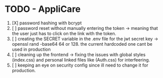 # TODO - AppliCare

1. [X] password hashing with bcrypt
2. [ ] password reset without manually entering the token -> meaning that the user just has to click on the link with the token.
3. [ ] creating the SECRET variable in the .env file for the jwt secret key -> openssl rand -base64 64 or 128. the current hardcoded one cant be used in production
4. [ ] cleaning up the frontend -> fixing the issues with global styles (index.css) and personal linked files like (Auth.css) for interfeering.
5. [ ] keeping an eye on security config since ill need to change it for production.
